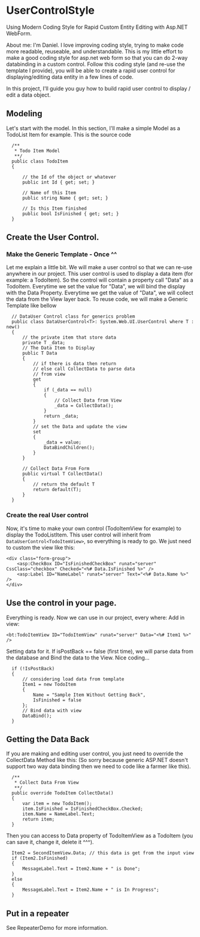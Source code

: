# UserControlStyle
Using Modern Coding Style for Rapid Custom Entity Editing with Asp.NET WebForm.

About me: I'm Daniel. I love improving coding style, trying to make code more readable, reuseable, and understandable. 
This is my little effort to make a good coding style for asp.net web form so that you can do 2-way databinding in a custom control.
Follow this coding style (and re-use the template I provide), you will be able to create a rapid user control for displaying/editing data entity in a few lines of code.

In this project, I'll guide you guy how to build rapid user control to display / edit a data object.

## Modeling
Let's start with the model.
In this section, I'll make a simple Model as a TodoList Item for example. This is the source code

```
  /**
   * Todo Item Model
   **/
  public class TodoItem
  {

      // the Id of the object or whatever
      public int Id { get; set; }

      // Name of this Item
      public string Name { get; set; }

      // Is this Item finished
      public bool IsFinished { get; set; }
  }
```

## Create the User Control.

### Make the Generic Template - Once ^^

Let me explain a little bit. We will make a user control so that we can re-use anywhere in our project. 
This user control is used to display a data item (for example: a TodoItem). 
So the control will contain a property call "Data" as a TodoItem.
Everytime we set the value for "Data", we will bind the display with the Data Property.
Everytime we get the value of "Data", we will collect the data from the View layer back.
To reuse code, we will make a Generic Template like bellow

```
  // DataUser Control class for generics problem
  public class DataUserControl<T>: System.Web.UI.UserControl where T : new()
  {
      // the private item that store data
      private T _data;
      // The Data Item to Display
      public T Data
      {
          // if there is data then return
          // else call CollectData to parse data
          // from view
          get
          {
              if (_data == null)
              {
                  // Collect Data from View
                  _data = CollectData();
              }
              return _data;
          }
          // set the Data and update the view
          set
          {
              _data = value;
              DataBindChildren();
          }
      }

      // Collect Data From Form
      public virtual T CollectData()
      {
          // return the default T
          return default(T);
      }
  }
```

### Create the real User control
Now, it's time to make your own control (TodoItemView for example) to display the TodoListItem. 
This user control will inherit from `DataUserControl<TodoItemView>`, so everything is ready to go.
We just need to custom the view like this:

```
<div class="form-group">
    <asp:CheckBox ID="IsFinishedCheckBox" runat="server" CssClass="checkbox" Checked="<%# Data.IsFinished %>" />
    <asp:Label ID="NameLabel" runat="server" Text="<%# Data.Name %>" />
</div>
```

## Use the control in your page.
Everything is ready. Now we can use in our project, every where:
Add in view:
```
<bt:TodoItemView ID="TodoItemView" runat="server" Data="<%# Item1 %>" />
```
Setting data for it. If isPostBack == false (first time), we will parse data from the database and Bind the data to the View.
Nice coding...

```
  if (!IsPostBack)
  {
      // considering load data from template
      Item1 = new TodoItem
      {
          Name = "Sample Item Without Getting Back",
          IsFinished = false
      };
      // Bind data with view
      DataBind();
  }
```

## Getting the Data Back
If you are making and editing user control, you just need to override the CollectData Method like this:
(So sorry because generic ASP.NET doesn't support two way data binding then we need to code like a farmer like this).
```
  /**
   * Collect Data From View
   **/
  public override TodoItem CollectData()
  {
      var item = new TodoItem();
      item.IsFinished = IsFinishedCheckBox.Checked;
      item.Name = NameLabel.Text;
      return item;
  }
```

Then you can access to Data property of TodoItemView as a TodoItem (you can save it, change it, delete it ^^^).
```
  Item2 = SecondItemView.Data; // this data is get from the input view
  if (Item2.IsFinished)
  {
      MessageLabel.Text = Item2.Name + " is Done";
  }
  else
  {
      MessageLabel.Text = Item2.Name + " is In Progress";
  }
```

## Put in a repeater
See RepeaterDemo for more information.
